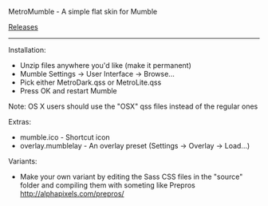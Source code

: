 MetroMumble - A simple flat skin for Mumble

[Releases](https://github.com/xPoke/MetroMumble/releases)

------------------------------------------------------

Installation:
 - Unzip files anywhere you'd like (make it permanent)
 - Mumble Settings -> User Interface -> Browse...
 - Pick either MetroDark.qss or MetroLite.qss
 - Press OK and restart Mumble

Note: OS X users should use the "OSX" qss files instead of the regular ones

Extras:
 - mumble.ico - Shortcut icon
 - overlay.mumblelay - An overlay preset (Settings -> Overlay -> Load...)

Variants:

- Make your own variant by editing the Sass CSS files in the "source" folder and compiling them with someting like Prepros http://alphapixels.com/prepros/
